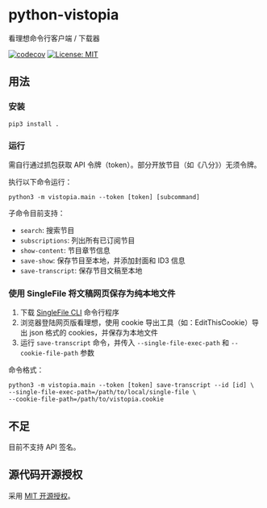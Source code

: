 # python-vistopia

看理想命令行客户端 / 下载器

[![codecov](https://codecov.io/gh/chazeon/python-vistopia/graph/badge.svg?token=UESNMCBB87)](https://codecov.io/gh/chazeon/python-vistopia)
[![License: MIT](https://img.shields.io/badge/License-MIT-yellow.svg)](https://opensource.org/licenses/MIT)

## 用法

### 安装

```
pip3 install .
```

### 运行

需自行通过抓包获取 API 令牌（token）。部分开放节目（如《八分》）无须令牌。

执行以下命令运行：
```
python3 -m vistopia.main --token [token] [subcommand]
```

子命令目前支持：
- `search`: 搜索节目
- `subscriptions`: 列出所有已订阅节目
- `show-content`: 节目章节信息
- `save-show`: 保存节目至本地，并添加封面和 ID3 信息
- `save-transcript`: 保存节目文稿至本地

### 使用 SingleFile 将文稿网页保存为纯本地文件

1. 下载 [SingleFile CLI](https://github.com/gildas-lormeau/single-file-cli/releases) 命令行程序
2. 浏览器登陆网页版看理想，使用 cookie 导出工具（如：EditThisCookie）导出 json 格式的 cookies，并保存为本地文件
3. 运行 `save-transcript` 命令，并传入 `--single-file-exec-path` 和 `--cookie-file-path` 参数

命令格式：
```
python3 -m vistopia.main --token [token] save-transcript --id [id] \
--single-file-exec-path=/path/to/local/single-file \
--cookie-file-path=/path/to/vistopia.cookie
```

## 不足

目前不支持 API 签名。

## 源代码开源授权

采用 [MIT 开源授权](./LICENCE)。
